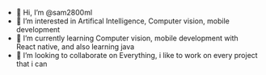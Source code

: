 - 👋 Hi, I’m @sam2800ml
- 👀 I’m interested in Artifical Intelligence, Computer vision, mobile development
- 🌱 I’m currently learning Computer vision, mobile development with React native, and also learning java
- 💞️ I’m looking to collaborate on Everything, i like to work on every project that i can


<!---
sam2800ml/sam2800ml is a ✨ special ✨ repository because its `README.md` (this file) appears on your GitHub profile.
You can click the Preview link to take a look at your changes.
--->
